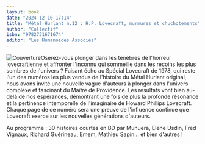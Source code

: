 ```yaml
---
layout: book
date: "2024-12-10 17:14"
title: "Métal Hurlant n.12 : H.P. Lovecraft, murmures et chuchotements"
author: "Collectif"
isbn: "9782731671674"
editor: "Les Humanoïdes Associés"
---
```

![Couverture](/img/9782731671674.jpeg)Oserez-vous plonger dans les ténèbres de l'horreur lovecraftienne et affronter l'inconnu qui sommeille dans les recoins les plus sombres de l'univers ?
Faisant écho au Spécial Lovecraft de 1978, qui reste l'un des numéros les plus vendus de l'histoire du Métal Hurlant original, nous avons invité une nouvelle vague d'auteurs à plonger dans l'univers complexe et fascinant du Maître de Providence. Les résultats vont bien au-delà de nos espérances, démontrant une fois de plus la profonde résonance et la pertinence intemporelle de l'imaginaire de Howard Phillips Lovecraft. Chaque page de ce numéro sera une preuve de l'influence continue que Lovecraft exerce sur les nouvelles générations d'auteurs.

Au programme : 30 histoires courtes en BD par Munuera, Elene Usdin, Fred Vignaux, Richard Guérineau, Emem, Mathieu Sapin... et bien d'autres !